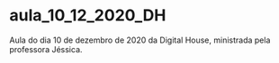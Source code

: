 # aula_10_12_2020_DH
Aula do dia 10 de dezembro de 2020 da Digital House, ministrada pela professora Jéssica.
